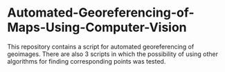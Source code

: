 # Automated-Georeferencing-of-Maps-Using-Computer-Vision
This repository contains a script for automated georeferencing of geoimages. There are also 3 scripts in which the possibility of using other algorithms for finding corresponding points was tested.
